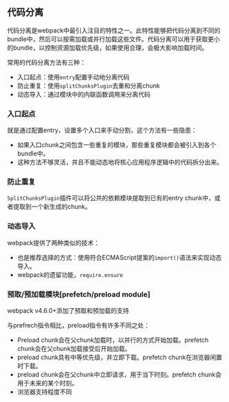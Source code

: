 ## 代码分离

代码分离是webpack中最引入注目的特性之一。此特性能够把代码分离到不同的bundle中，然后可以按需加载或并行加载这些文件。代码分离可以用于获取更小的bundle，以控制资源加载优先级，如果使用合理，会极大影响加载时间。



常用的代码分离方法有三种：

* 入口起点：使用`entry`配置手动地分离代码
* 防止重复：使用`splitChunksPlugin`去重和分离chunk
* 动态导入：通过模块中的内联函数调用来分离代码



### 入口起点

就是通过配置entry，设置多个入口来手动分割，这个方法有一些隐患：

* 如果入口chunk之间包含一些重复的模块，那些重复模块都会被引入到各个 bundle中。
* 这种方法不够灵活，并且不能动态地将核心应用程序逻辑中的代码拆分出来。



### 防止重复

`SplitChunksPlugin`插件可以将公共的依赖模块提取到已有的entry chunk中，或者提取到一个新生成的chunk。



### 动态导入

webpack提供了两种类似的技术：

* 也是推荐选择的方式：使用符合ECMAScript提案的`import()`语法来实现动态导入。
* webpack的遗留功能，`require.ensure`



### 预取/预加载模块[prefetch/preload module]

webpack v4.6.0+添加了预取和预加载的支持

与prefrech指令相比，preload指令有许多不同之处：

* Preload chunk会在父chunk加载时，以并行的方式开始加载。prefetch chunk会在父chunk加载接受后开始加载。
* preload chunk具有中等优先级，并立即下载。prefetch chunk在浏览器闲置时下载。
* preload chunk会在父chunk中立即请求，用于当下时刻。prefetch chunk会用于未来的某个时刻。
* 浏览器支持程度不同

